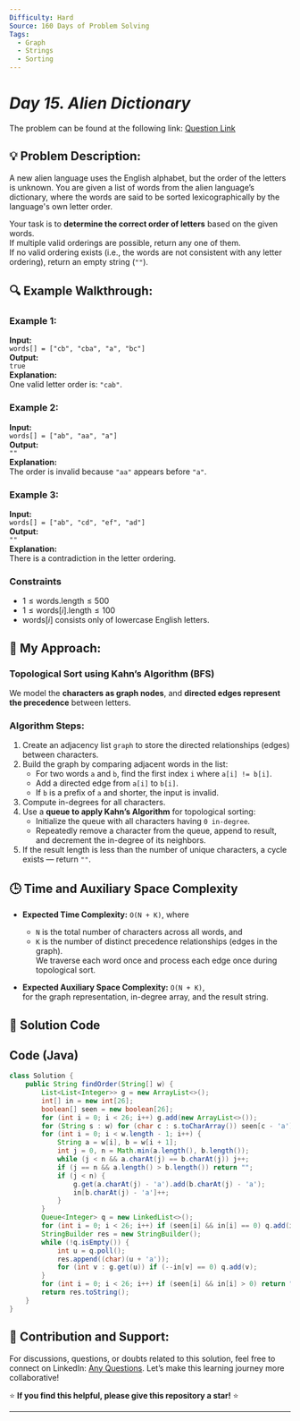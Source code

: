 ```yaml
---
Difficulty: Hard
Source: 160 Days of Problem Solving
Tags:
  - Graph
  - Strings
  - Sorting
---
```


#  _Day 15. Alien Dictionary_ 


The problem can be found at the following link: [Question Link](https://www.geeksforgeeks.org/batch/gfg-160-problems/track/graph-gfg-160/problem/alien-dictionary)  



## 💡 **Problem Description:**

A new alien language uses the English alphabet, but the order of the letters is unknown. You are given a list of words from the alien language’s dictionary, where the words are said to be sorted lexicographically by the language's own letter order.

Your task is to **determine the correct order of letters** based on the given words.  
If multiple valid orderings are possible, return any one of them.  
If no valid ordering exists (i.e., the words are not consistent with any letter ordering), return an empty string (`""`).



## 🔍 **Example Walkthrough:**

### **Example 1:**  
**Input:**  
`words[] = ["cb", "cba", "a", "bc"]`  
**Output:**  
`true`  
**Explanation:**  
One valid letter order is: `"cab"`.

### **Example 2:**  
**Input:**  
`words[] = ["ab", "aa", "a"]`  
**Output:**  
`""`  
**Explanation:**  
The order is invalid because `"aa"` appears before `"a"`.

### **Example 3:**  
**Input:**  
`words[] = ["ab", "cd", "ef", "ad"]`  
**Output:**  
`""`  
**Explanation:**  
There is a contradiction in the letter ordering.



### **Constraints**
- $1 \leq \text{words.length} \leq 500$  
- $1 \leq \text{words}[i].\text{length} \leq 100$  
- $\text{words}[i]$ consists only of lowercase English letters.  



## 🎯 **My Approach:**

### **Topological Sort using Kahn’s Algorithm (BFS)**

We model the **characters as graph nodes**, and **directed edges represent the precedence** between letters.

### **Algorithm Steps**:
1. Create an adjacency list `graph` to store the directed relationships (edges) between characters.
2. Build the graph by comparing adjacent words in the list:
   - For two words `a` and `b`, find the first index `i` where `a[i] != b[i]`.
   - Add a directed edge from `a[i]` to `b[i]`.
   - If `b` is a prefix of `a` and shorter, the input is invalid.
3. Compute in-degrees for all characters.
4. Use a **queue to apply Kahn’s Algorithm** for topological sorting:
   - Initialize the queue with all characters having `0 in-degree`.
   - Repeatedly remove a character from the queue, append to result, and decrement the in-degree of its neighbors.
5. If the result length is less than the number of unique characters, a cycle exists — return `""`.


## 🕒 **Time and Auxiliary Space Complexity**

- **Expected Time Complexity:** `O(N + K)`, where  
  - `N` is the total number of characters across all words, and  
  - `K` is the number of distinct precedence relationships (edges in the graph).  
  We traverse each word once and process each edge once during topological sort.

- **Expected Auxiliary Space Complexity:** `O(N + K)`,  
  for the graph representation, in-degree array, and the result string.

## 📝 **Solution Code**

  ## **Code (Java)**

```java
class Solution {
    public String findOrder(String[] w) {
        List<List<Integer>> g = new ArrayList<>();
        int[] in = new int[26];
        boolean[] seen = new boolean[26];
        for (int i = 0; i < 26; i++) g.add(new ArrayList<>());
        for (String s : w) for (char c : s.toCharArray()) seen[c - 'a'] = true;
        for (int i = 0; i < w.length - 1; i++) {
            String a = w[i], b = w[i + 1];
            int j = 0, n = Math.min(a.length(), b.length());
            while (j < n && a.charAt(j) == b.charAt(j)) j++;
            if (j == n && a.length() > b.length()) return "";
            if (j < n) {
                g.get(a.charAt(j) - 'a').add(b.charAt(j) - 'a');
                in[b.charAt(j) - 'a']++;
            }
        }
        Queue<Integer> q = new LinkedList<>();
        for (int i = 0; i < 26; i++) if (seen[i] && in[i] == 0) q.add(i);
        StringBuilder res = new StringBuilder();
        while (!q.isEmpty()) {
            int u = q.poll();
            res.append((char)(u + 'a'));
            for (int v : g.get(u)) if (--in[v] == 0) q.add(v);
        }
        for (int i = 0; i < 26; i++) if (seen[i] && in[i] > 0) return "";
        return res.toString();
    }
}
```


## 🎯 **Contribution and Support:**

For discussions, questions, or doubts related to this solution, feel free to connect on LinkedIn: [Any Questions](https://www.linkedin.com/in/sanjana-yadav007). Let’s make this learning journey more collaborative!

⭐ **If you find this helpful, please give this repository a star!** ⭐

---


